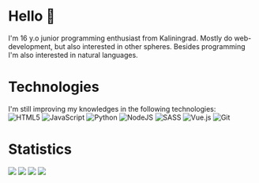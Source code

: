 # Hello 👋
I'm 16 y.o junior programming enthusiast from Kaliningrad. Mostly do web-development, but also interested in other spheres. Besides programming I'm also interested in natural languages.
# Technologies
I'm still improving my knowledges in the following technologies: </br>
![HTML5](https://img.shields.io/badge/html5-%23E34F26.svg?style=for-the-badge&logo=html5&logoColor=white)
![JavaScript](https://img.shields.io/badge/javascript-%23323330.svg?style=for-the-badge&logo=javascript&logoColor=%23F7DF1E)
![Python](https://img.shields.io/badge/python-3670A0?style=for-the-badge&logo=python&logoColor=ffdd54)
![NodeJS](https://img.shields.io/badge/node.js-6DA55F?style=for-the-badge&logo=node.js&logoColor=white)
![SASS](https://img.shields.io/badge/SASS-hotpink.svg?style=for-the-badge&logo=SASS&logoColor=white)
![Vue.js](https://img.shields.io/badge/vuejs-%2335495e.svg?style=for-the-badge&logo=vuedotjs&logoColor=%234FC08D)
![Git](https://img.shields.io/badge/git-%23F05033.svg?style=for-the-badge&logo=git&logoColor=white)
# Statistics
![](https://github-profile-summary-cards.vercel.app/api/cards/repos-per-language?username=jezmunh&theme=solarized_dark)
![](https://github-profile-summary-cards.vercel.app/api/cards/stats?username=jezmunh&theme=solarized_dark)
![](https://github-profile-summary-cards.vercel.app/api/cards/most-commit-language?username=jezmunh&theme=solarized_dark)
![](https://github-profile-summary-cards.vercel.app/api/cards/productive-time?username=jezmunh&theme=solarized_dark)


